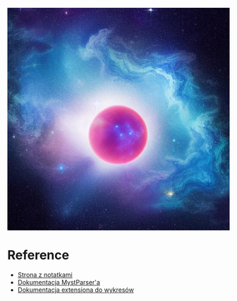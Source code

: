 <p align="center">

<img align="center" src="https://github.com/FT2z7/.github/blob/master/profile/logo_FT2z7.jpeg?raw=true"></img>

</p>

# Reference

- [Strona z notatkami](https://gucio321.github.io/matematyka)
- [Dokumentacja MystParser'a](https://myst-parser.readthedocs.io/en/latest/)
- [Dokumentacja extensiona do wykresów](https://pypi.org/project/sphinx-plot-directive/)
